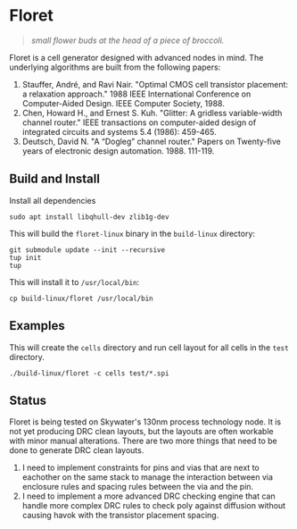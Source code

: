 # Floret

> *small flower buds at the head of a piece of broccoli.*

Floret is a cell generator designed with advanced nodes in mind. The underlying algorithms are built from the following papers:

1. Stauffer, André, and Ravi Nair. "Optimal CMOS cell transistor placement: a relaxation approach." 1988 IEEE International Conference on Computer-Aided Design. IEEE Computer Society, 1988.
2. Chen, Howard H., and Ernest S. Kuh. "Glitter: A gridless variable-width channel router." IEEE transactions on computer-aided design of integrated circuits and systems 5.4 (1986): 459-465.
3. Deutsch, David N. "A “Dogleg” channel router." Papers on Twenty-five years of electronic design automation. 1988. 111-119.

## Build and Install

Install all dependencies
```
sudo apt install libqhull-dev zlib1g-dev
```

This will build the `floret-linux` binary in the `build-linux` directory:
```
git submodule update --init --recursive
tup init
tup
```

This will install it to `/usr/local/bin`:
```
cp build-linux/floret /usr/local/bin
```

## Examples

This will create the `cells` directory and run cell layout for all cells in the `test` directory.
```
./build-linux/floret -c cells test/*.spi
```

## Status

Floret is being tested on Skywater's 130nm process technology node. It is not yet producing DRC clean layouts, but the layouts are often workable with minor manual alterations. There are two more things that need to be done to generate DRC clean layouts.

1. I need to implement constraints for pins and vias that are next to eachother on the same stack to manage the interaction between via enclosure rules and spacing rules between the via and the pin.
2. I need to implement a more advanced DRC checking engine that can handle more complex DRC rules to check poly against diffusion without causing havok with the transistor placement spacing.
